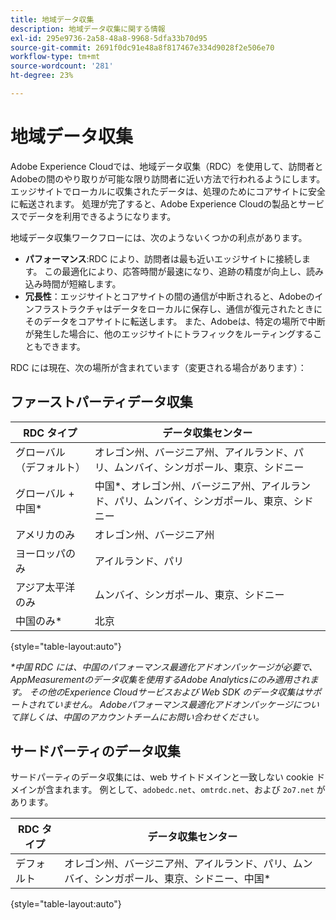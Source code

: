```yaml
---
title: 地域データ収集
description: 地域データ収集に関する情報
exl-id: 295e9736-2a58-48a8-9968-5dfa33b70d95
source-git-commit: 2691f0dc91e48a8f817467e334d9028f2e506e70
workflow-type: tm+mt
source-wordcount: '281'
ht-degree: 23%

---
```


# 地域データ収集

Adobe Experience Cloudでは、地域データ収集（RDC）を使用して、訪問者とAdobeの間のやり取りが可能な限り訪問者に近い方法で行われるようにします。 エッジサイトでローカルに収集されたデータは、処理のためにコアサイトに安全に転送されます。 処理が完了すると、Adobe Experience Cloudの製品とサービスでデータを利用できるようになります。

地域データ収集ワークフローには、次のようないくつかの利点があります。

* **パフォーマンス**:RDC により、訪問者は最も近いエッジサイトに接続します。 この最適化により、応答時間が最速になり、追跡の精度が向上し、読み込み時間が短縮します。
* **冗長性**：エッジサイトとコアサイトの間の通信が中断されると、Adobeのインフラストラクチャはデータをローカルに保存し、通信が復元されたときにそのデータをコアサイトに転送します。 また、Adobeは、特定の場所で中断が発生した場合に、他のエッジサイトにトラフィックをルーティングすることもできます。

RDC には現在、次の場所が含まれています（変更される場合があります）：

## ファーストパーティデータ収集

| RDC タイプ | データ収集センター |
| --- | --- |
| グローバル （デフォルト） | オレゴン州、バージニア州、アイルランド、パリ、ムンバイ、シンガポール、東京、シドニー |
| グローバル + 中国* | 中国*、オレゴン州、バージニア州、アイルランド、パリ、ムンバイ、シンガポール、東京、シドニー |
| アメリカのみ | オレゴン州、バージニア州 |
| ヨーロッパのみ | アイルランド、パリ |
| アジア太平洋のみ | ムンバイ、シンガポール、東京、シドニー |
| 中国のみ* | 北京 |

{style="table-layout:auto"}

_*中国 RDC には、中国のパフォーマンス最適化アドオンパッケージが必要で、AppMeasurementのデータ収集を使用するAdobe Analyticsにのみ適用されます。 その他のExperience Cloudサービスおよび Web SDK のデータ収集はサポートされていません。 Adobeパフォーマンス最適化アドオンパッケージについて詳しくは、中国のアカウントチームにお問い合わせください。_

## サードパーティのデータ収集

サードパーティのデータ収集には、web サイトドメインと一致しない cookie ドメインが含まれます。 例として、`adobedc.net`、`omtrdc.net`、および `2o7.net` があります。

| RDC タイプ | データ収集センター |
| --- | --- |
| デフォルト | オレゴン州、バージニア州、アイルランド、パリ、ムンバイ、シンガポール、東京、シドニー、中国* |

{style="table-layout:auto"}
